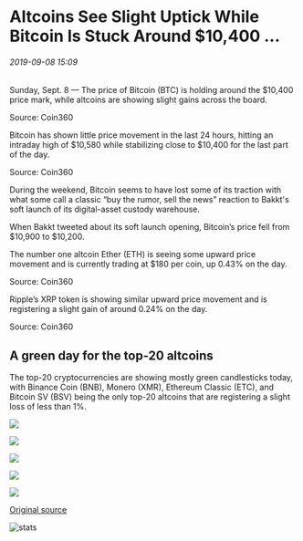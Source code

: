 # Altcoins See Slight Uptick While Bitcoin Is Stuck Around $10,400 ...

###### 2019-09-08 15:09

Sunday, Sept. 8 — The price of Bitcoin (BTC) is holding around the $10,400 price mark, while altcoins are showing slight gains across the board.

Source: Coin360

Bitcoin has shown little price movement in the last 24 hours, hitting an intraday high of $10,580 while stabilizing close to $10,400 for the last part of the day.

Source: Coin360

During the weekend, Bitcoin seems to have lost some of its traction with what some call a classic “buy the rumor, sell the news” reaction to Bakkt's soft launch of its digital-asset custody warehouse.

When Bakkt tweeted about its soft launch opening, Bitcoin’s price fell from $10,900 to $10,200.

The number one altcoin Ether (ETH) is seeing some upward price movement and is currently trading at $180 per coin, up 0.43% on the day.

Source: Coin360

Ripple’s XRP token is showing similar upward price movement and is registering a slight gain of around 0.24% on the day.

Source: Coin360

## A green day for the top-20 altcoins

The top-20 cryptocurrencies are showing mostly green candlesticks today, with Binance Coin (BNB), Monero (XMR), Ethereum Classic (ETC), and Bitcoin SV (BSV) being the only top-20 altcoins that are registering a slight loss of less than 1%.

![](https://s3.cointelegraph.com/storage/uploads/view/ac93dfafb003bb686268512a3ab14bdf.png)

![](https://s3.cointelegraph.com/storage/uploads/view/afb047045f82031d4a0b6893005b2f27.png)

![](https://s3.cointelegraph.com/storage/uploads/view/172013ee26ea776b8f71d22588f8f1ed.png)

![](https://s3.cointelegraph.com/storage/uploads/view/fa6f3e4b3428ad53434480e91088d590.png)

![](https://s3.cointelegraph.com/storage/uploads/view/48a2714a8a529f8f682c8ecd793d3d48.png)

[Original source](https://cointelegraph.com/news/altcoins-see-slight-uptick-while-bitcoin-is-stuck-around-10-400)

![stats](https://c.statcounter.com/11760860/0/a89fa40b/1/ "stats")